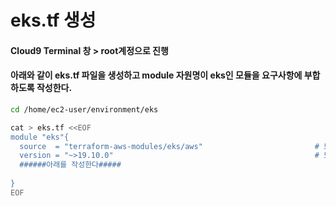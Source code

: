 # eks.tf 생성

#### Cloud9 Terminal 창 > root계정으로 진행

#### 아래와 같이 eks.tf 파일을 생성하고 module 자원명이 eks인 모듈을 요구사항에 부합하도록 작성한다.

```bash
cd /home/ec2-user/environment/eks
```

```bash
cat > eks.tf <<EOF
module "eks"{
  source  = "terraform-aws-modules/eks/aws"                         # 모듈명
  version = "~>19.10.0"                                             # 모듈버전
  ######아래를 작성한다#####
 
}
EOF
```


